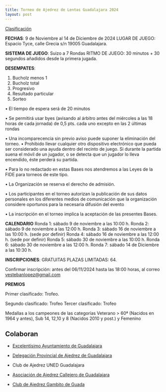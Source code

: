 ```yaml
---
title: Torneo de Ajedrez de Lentas Guadalajara 2024
layout: post
---
```


[Clasificación](https://info64.org/torneo-de-ajedrez-de-lentas-guadalajara-2024/standings)

**FECHAS**: 9 de Noviembre al 14 de Diciembre de 2024 LUGAR DE JUEGO: Espacio Tyce, calle Grecia s/n 19005 Guadalajara.

**SISTEMA DE JUEGO**: Suizo a 7 Rondas RITMO DE JUEGO: 30 minutos + 30 segundos añadidos desde la primera jugada.

**DESEMPATES**:

1. Bucholz menos 1  
2. Bucholz total  
3. Progresivo  
4. Resultado particular  
5. Sorteo  

• El tiempo de espera será de 20 minutos

• Se permitirá usar byes (avisando al árbitro antes del miércoles a las 18 horas de cada jornada) de 0,5 pts. cada uno excepto en las 2 últimas rondas

• Una incomparecencia sin previo aviso puede suponer la eliminación del torneo. • Prohibido llevar cualquier otro dispositivo electrónico que pueda ser considerado una ayuda dentro del recinto de juego. Si durante la partida suena el móvil de un jugador, o se detecta que un jugador lo lleva encendido, éste perderá su partida.

• Para lo no redactado en estas Bases nos atendremos a las Leyes de la FIDE para torneos de este tipo.

• La Organización se reserva el derecho de admisión.

• Los participantes en el torneo autorizan la publicación de sus datos personales en los diferentes medios de comunicación que la organización considere oportunos para la necesaria difusión del evento

• La inscripción en el torneo implica la aceptación de las presentes Bases.

**CALENDARIO** Ronda 1: sábado 9 de noviembre a las 10:00 h. Ronda 2: sábado 9 de noviembre a las 12:00 h. Ronda 3: sábado 16 de noviembre a las 10:00 h. (sede por definir) Ronda 4: sábado 16 de noviembre a las 12:00 h. (sede por definir) Ronda 5: sábado 30 de noviembre a las 10:00 h. Ronda 6: sábado 30 de noviembre a las 12:00 h. Ronda 7: sábado 14 de Diciembre a las 10:30 h.

**INSCRIPCIONES**: GRATUITAS PLAZAS LIMITADAS: 64.

Confirmar inscripción: antes del 06/11/2024 hasta las 18:00 horas, al correo [vestebanlopez@gmail.com](mailto:vestebanlopez@gmail.com)

**PREMIOS**

Primer clasificado: Trofeo.

Segundo clasificado: Trofeo Tercer clasificado: Trofeo

Medallas a los campeones de las categorías Veterano > 60ª (Nacidos en 1964 y antes), Sub 14, 12,10 y 8 (Nacidos 2010 y post.) y Femenino

## Colaboran

- [Excelentísimo Ayuntamiento de Guadalajara](https://guadalajara.es)

- [Delegación Provincial de Ajedrez de Guadalajara](https://dguadalajara.es)

- Club de Ajedrez UNED Guadalajara

- [Asociación de Ajedrez Callejero de Guadalajara](https://ajedrezcallejeroguadalajara.com)

- [Club de Ajedrez Gambito de Guada](https://gambitodeguadal.com)